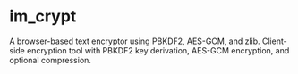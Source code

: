 # im_crypt
A browser-based text encryptor using PBKDF2, AES-GCM, and zlib.  Client-side encryption tool with PBKDF2 key derivation, AES-GCM encryption, and optional compression.
